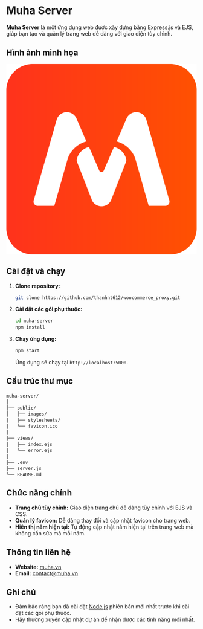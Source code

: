 # Muha Server

**Muha Server** là một ứng dụng web được xây dựng bằng Express.js và EJS, giúp bạn tạo và quản lý trang web dễ dàng với giao diện tùy chỉnh.

## Hình ảnh minh họa

![Muha Server Screenshot](public/img/app.png)

## Cài đặt và chạy

1. **Clone repository:**
   ```bash
   git clone https://github.com/thanhnt612/woocommerce_proxy.git
   ```
2. **Cài đặt các gói phụ thuộc:**
   ```bash
   cd muha-server
   npm install
   ```
3. **Chạy ứng dụng:**
   ```bash
   npm start
   ```
   Ứng dụng sẽ chạy tại `http://localhost:5000`.

## Cấu trúc thư mục

```
muha-server/
│
├── public/
│   ├── images/
│   ├── stylesheets/
│   └── favicon.ico
│
├── views/
│   ├── index.ejs
│   └── error.ejs
│
├── .env
├── server.js
└── README.md
```

## Chức năng chính

- **Trang chủ tùy chỉnh:** Giao diện trang chủ dễ dàng tùy chỉnh với EJS và CSS.
- **Quản lý favicon:** Dễ dàng thay đổi và cập nhật favicon cho trang web.
- **Hiển thị năm hiện tại:** Tự động cập nhật năm hiện tại trên trang web mà không cần sửa mã mỗi năm.

## Thông tin liên hệ

- **Website:** [muha.vn](https://muha.vn)
- **Email:** contact@muha.vn

## Ghi chú

- Đảm bảo rằng bạn đã cài đặt [Node.js](https://nodejs.org/) phiên bản mới nhất trước khi cài đặt các gói phụ thuộc.
- Hãy thường xuyên cập nhật dự án để nhận được các tính năng mới nhất.
